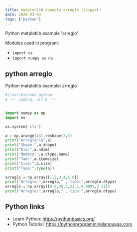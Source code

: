 ```yaml
---
title: matplotlib example arreglo (snippet)
date: 2020-03-03
tags: ["python"]
---
```

Python matplotlib example 'arreglo'


Modules used in program: 
* `import os`
* `import numpy as np`

## python arreglo

Python matplotlib example: arreglo

```python
#!/usr/bin/env python
# -*- coding: utf-8 -*-


import numpy as np
import os

os.system('cls')

a = np.arange(15).reshape(3,5)
print("Arreglo:\n",a)
print("Shape:",a.shape)
print("Dim:",a.ndim) 
print("Nombre:",a.dtype.name)
print("Tam:",a.itemsize)
print("Size:",a.size)
print("Type:",type(a))

arreglo = np.array([1,2,3,4,5,6])
print("Arreglo:",arreglo," , tipo:",arreglo.dtype)
arreglo = np.array([0.6,45.3,23.1,0.0999,3.21])
print("Arreglo:",arreglo," , tipo:",arreglo.dtype)

```

## Python links

- Learn Python: https://pythonbasics.org/
- Python Tutorial: https://pythonprogramminglanguage.com
